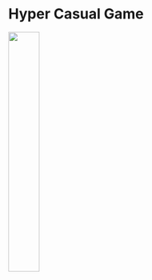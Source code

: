 # Hyper Casual Game

<img src="https://github.com/NathanRaki/HyperCasualGame/blob/main/gameplay.gif" width=35% height=35%>
